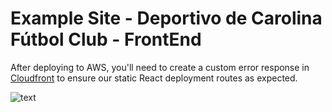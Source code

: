 # Example Site - Deportivo de Carolina Fútbol Club - FrontEnd

After deploying to AWS, you'll need to create a custom error response in [Cloudfront](https://console.aws.amazon.com/cloudfront/v3/home) to ensure our static React deployment routes as expected.

![text](../images/cloudfront-1.png)
